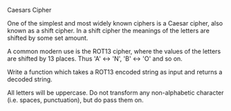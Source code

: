 Caesars Cipher

One of the simplest and most widely known ciphers is a 
Caesar cipher, also known as a shift cipher. In a shift 
cipher the meanings of the letters are shifted by some 
set amount.

A common modern use is the ROT13 cipher, where the values 
of the letters are shifted by 13 places. Thus 'A' ↔ 'N', 
'B' ↔ 'O' and so on.

Write a function which takes a ROT13 encoded string as 
input and returns a decoded string.

All letters will be uppercase. Do not transform any 
non-alphabetic character (i.e. spaces, punctuation), but do pass them on.